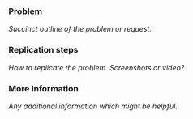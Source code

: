 ### Problem

*Succinct outline of the problem or request.*

### Replication steps

*How to replicate the problem. Screenshots or video?*

### More Information

*Any additional information which might be helpful.*
